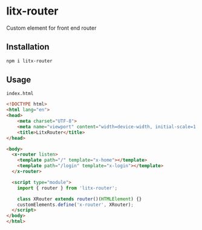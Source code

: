 # litx-router

Custom element for front end router

## Installation

```sh
npm i litx-router
```

## Usage

`index.html`

```html
<!DOCTYPE html>
<html lang="en">
<head>
    <meta charset="UTF-8">
    <meta name="viewport" content="width=device-width, initial-scale=1.0">
    <title>LitxRouter</title>
</head>

<body>
  <x-router listen>
    <template path="/" template="x-home"></template>
    <template path="/login" template="x-login"></template>
  </x-router>

  <script type="module">
    import { router } from 'litx-router';

    class XRouter extends router()(HTMLElement) {}
    customElements.define('x-router', XRouter);
  </script>
</body>
</html>
```
